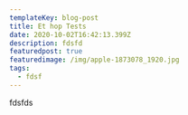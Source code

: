```yaml
---
templateKey: blog-post
title: Et hop Tests
date: 2020-10-02T16:42:13.399Z
description: fdsfd
featuredpost: true
featuredimage: /img/apple-1873078_1920.jpg
tags:
  - fdsf
---
```

fdsfds